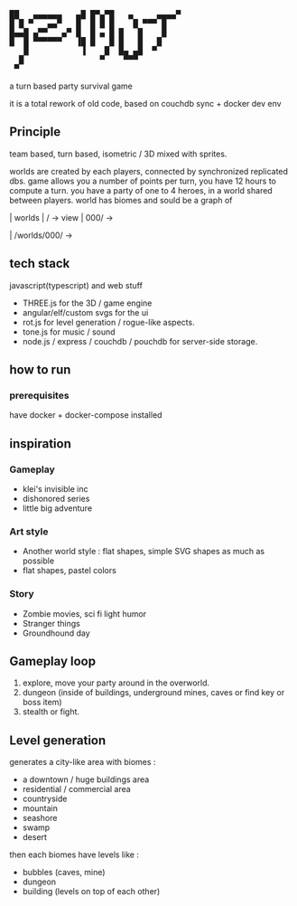 <pre>
██   ▄▄▄▄▄▄   ▄█ █▀▄▀█   ▄     ▄▄▄▄▀ 
█ █ ▀   ▄▄▀   █  █ █ █    █ ▀▀▀ █    
█▄▄█ ▄▀▀   ▄▀ █  █ ▄ █ █   █    █    
█  █ ▀▀▀▀▀▀   ▐█ █   █ █   █   █     
   █           ▐    █  █▄ ▄█  ▀      
  █                ▀    ▀▀▀          
 ▀                                   
</pre>

a turn based party survival game

it is a total rework of old code, based on couchdb sync + docker dev env

## Principle

team based, turn based, isometric / 3D mixed with sprites.

worlds are created by each players, connected by synchronized replicated dbs.
game allows you a number of points per turn, you have 12 hours to compute a turn.
you have a party of one to 4 heroes, in a world shared between players.
world has biomes and sould be a graph of

| worlds
| / -> view
| 000/ -> 

| /worlds/000/ -> 

## tech stack

javascript(typescript) and web stuff

- THREE.js for the 3D / game engine 
- angular/elf/custom svgs for the ui
- rot.js for level generation / rogue-like aspects.
- tone.js for music / sound
- node.js / express / couchdb / pouchdb for server-side storage.

## how to run

### prerequisites

have docker + docker-compose installed

## inspiration

### Gameplay

- klei's invisible inc
- dishonored series
- little big adventure

### Art style

- Another world style : flat shapes, simple SVG shapes as much as possible
- flat shapes, pastel colors

### Story

- Zombie movies, sci fi light humor
- Stranger things
- Groundhound day

## Gameplay loop

1. explore, move your party around in the overworld.
2. dungeon (inside of buildings, underground mines, caves or find key or boss item)
3. stealth or fight.

## Level generation

generates a city-like area with biomes :

* a downtown / huge buildings area
* residential / commercial area
* countryside
* mountain
* seashore
* swamp
* desert

then each biomes have levels like :

* bubbles (caves, mine)
* dungeon
* building (levels on top of each other)

